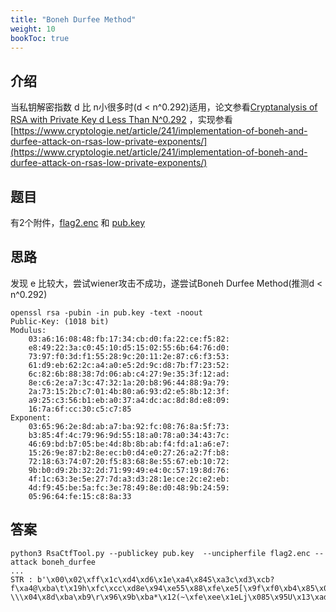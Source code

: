 ```yaml
---
title: "Boneh Durfee Method"
weight: 10
bookToc: true
---
```


## 介绍

当私钥解密指数 d 比 n小很多时(d < n^0.292)适用，论文参看[Cryptanalysis of RSA with Private Key d Less Than N^0.292](https://staff.emu.edu.tr/alexanderchefranov/Documents/CMSE491/Fall2019/BonehIEEETIT2000%20Cryptanalysis%20of%20RSA.pdf) ，实现参看[https://www.cryptologie.net/article/241/implementation-of-boneh-and-durfee-attack-on-rsas-low-private-exponents/](https://www.cryptologie.net/article/241/implementation-of-boneh-and-durfee-attack-on-rsas-low-private-exponents/)

## 题目

有2个附件，[flag2.enc](/data/rsa/d/BonehDurfee/flag2.enc) 和 [pub.key](/data/rsa/d/BonehDurfee/pub.key)

## 思路

发现 e 比较大，尝试wiener攻击不成功，遂尝试Boneh Durfee Method(推测d < n^0.292)
```
openssl rsa -pubin -in pub.key -text -noout
Public-Key: (1018 bit)
Modulus:
    03:a6:16:08:48:fb:17:34:cb:d0:fa:22:ce:f5:82:
    e8:49:22:3a:c0:45:10:d5:15:02:55:6b:64:76:d0:
    73:97:f0:3d:f1:55:28:9c:20:11:2e:87:c6:f3:53:
    61:d9:eb:62:2c:a4:a0:e5:2d:9c:d8:7b:f7:23:52:
    6c:82:6b:88:38:7d:06:ab:c4:27:9e:35:3f:12:ad:
    8e:c6:2e:a7:3c:47:32:1a:20:b8:96:44:88:9a:79:
    2a:73:15:2b:c7:01:4b:80:a6:93:d2:e5:8b:12:3f:
    a9:25:c3:56:b1:eb:a0:37:a4:dc:ac:8d:8d:e8:09:
    16:7a:6f:cc:30:c5:c7:85
Exponent:
    03:65:96:2e:8d:ab:a7:ba:92:fc:08:76:8a:5f:73:
    b3:85:4f:4c:79:96:9d:55:18:a0:78:a0:34:43:7c:
    46:69:bd:b7:05:be:4d:8b:8b:ab:f4:fd:a1:a6:e7:
    15:26:9e:87:b2:8e:ec:b0:d4:e0:27:26:a2:7f:b8:
    72:18:63:74:07:20:f5:83:68:8e:55:67:eb:10:72:
    9b:b0:d9:2b:32:2d:71:99:49:e4:0c:57:19:8d:76:
    4f:1c:63:3e:5e:27:7d:a3:d3:28:1e:ce:2c:e2:eb:
    4d:f9:45:be:5a:fc:3e:78:49:8e:d0:48:9b:24:59:
    05:96:64:fe:15:c8:8a:33
```

## 答案
```
python3 RsaCtfTool.py --publickey pub.key  --uncipherfile flag2.enc --attack boneh_durfee
...
STR : b'\x00\x02\xff\x1c\xd4\xd6\x1e\xa4\x84S\xa3c\xd3\xcb?f\xa4@\xba\t\x19h\xfc\xcc\xd8e\x94\xe55\x88\xfe\xe5[\x9f\xf0\xb4\x85\x08(\xcf\xd1\xe0\xd9\x91GHj`\x93\xfa\x9b\x1a\x80S\x1f\xf9~\x9d\x11(\xb7\x82\xb6?\\\x04\x8d\xba\xb9\r\x96\x9b\xba*\x12(~\xfe\xee\x1eLj\x085\x95U\x13\xad\x00flag{6cff864a062f2aa63a2e332c1b152a95}\n'
```